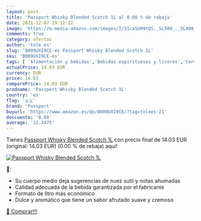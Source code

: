 ```yaml
---
layout: post
title: 'Passport Whisky Blended Scotch 1L al 0.00 % de rebaja'
date: 2021-12-07 19:12:12
image: 'https://m.media-amazon.com/images/I/31caSUH9tQS._SL500_._SL400_.jpg'
comments: true
category: ofertas
author: 'tole.es'
slug: 'B009UXI9CE-es Passport Whisky Blended Scotch 1L'
sku: 'B009UXI9CE-es'
tags: [ 'Alimentación y bebidas','Bebidas espirituosas y licores','Cervezas, vinos y licores','Whisky','passport','whisky', ]
actualPrice: 14.03 EUR
currency: EUR
price: 14.03
comparePrice: 14.03 EUR
prodname: 'Passport Whisky Blended Scotch 1L'
country: 'es'
flag: '🇪🇸'
brand: 'Passport'
buyurl: 'https://www.amazon.es/dp/B009UXI9CE/?tag=tolees-21'
descuento: '0.00'
average: '12.3475'
---
```


Tienes [Passport Whisky Blended Scotch 1L](https://www.amazon.es/dp/B009UXI9CE/?tag=tolees-21) con precio final de  14.03 EUR (original: 14.03 EUR) (0.00 %  de rebaja) aqui!

[![Passport Whisky Blended Scotch 1L](https://m.media-amazon.com/images/I/31caSUH9tQS._SL500_._SL400_.jpg)](https://www.amazon.es/dp/B009UXI9CE/?tag=tolees-21)

🔎:

- Su cuerpo medio deja sugerencias de nuez sutil y notas ahumadas
- Calidad adecuada de la bebida garantizada por el fabricante
- Formato de litro más económico
- Dulce y aromático que tiene un sabor afrutado suave y cremoso

[🛒 Comprar!!!](https://www.amazon.es/dp/B009UXI9CE/?tag=tolees-21)
